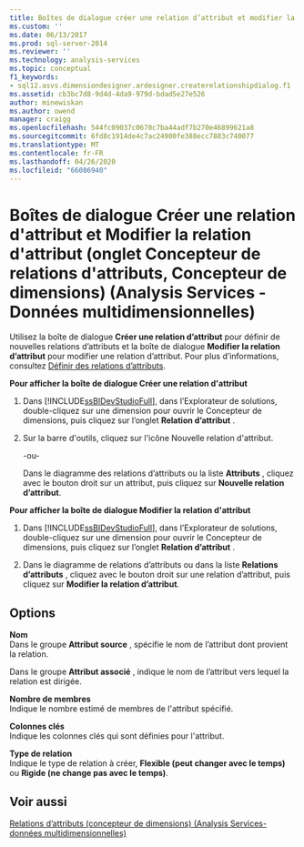```yaml
---
title: Boîtes de dialogue créer une relation d’attribut et modifier la relation d’attribut (onglet Concepteur de relations d’attributs, concepteur de dimensions) (Analysis Services-données multidimensionnelles) | Microsoft Docs
ms.custom: ''
ms.date: 06/13/2017
ms.prod: sql-server-2014
ms.reviewer: ''
ms.technology: analysis-services
ms.topic: conceptual
f1_keywords:
- sql12.asvs.dimensiondesigner.ardesigner.createrelationshipdialog.f1
ms.assetid: cb3bc7d8-9d4d-4da9-979d-bdad5e27e526
author: minewiskan
ms.author: owend
manager: craigg
ms.openlocfilehash: 544fc09037c0670c7ba44adf7b270e46899621a8
ms.sourcegitcommit: 6fd8c1914de4c7ac24900fe388ecc7883c740077
ms.translationtype: MT
ms.contentlocale: fr-FR
ms.lasthandoff: 04/26/2020
ms.locfileid: "66086940"
---
```

# <a name="create-attribute-relationship-and-edit-attribute-relationship-dialog-boxes-attribute-relationship-designer-tab-dimension-designer-analysis-services---multidimensional-data"></a>Boîtes de dialogue Créer une relation d'attribut et Modifier la relation d'attribut (onglet Concepteur de relations d'attributs, Concepteur de dimensions) (Analysis Services - Données multidimensionnelles)
  Utilisez la boîte de dialogue **Créer une relation d’attribut** pour définir de nouvelles relations d’attributs et la boîte de dialogue **Modifier la relation d’attribut** pour modifier une relation d’attribut. Pour plus d’informations, consultez [Définir des relations d’attributs](multidimensional-models/attribute-relationships-define.md).  
  
 **Pour afficher la boîte de dialogue Créer une relation d'attribut**  
  
1.  Dans [!INCLUDE[ssBIDevStudioFull](../includes/ssbidevstudiofull-md.md)], dans l’Explorateur de solutions, double-cliquez sur une dimension pour ouvrir le Concepteur de dimensions, puis cliquez sur l’onglet **Relation d’attribut** .  
  
2.  Sur la barre d'outils, cliquez sur l'icône Nouvelle relation d'attribut.  
  
     -ou-  
  
     Dans le diagramme des relations d’attributs ou la liste **Attributs** , cliquez avec le bouton droit sur un attribut, puis cliquez sur **Nouvelle relation d’attribut**.  
  
 **Pour afficher la boîte de dialogue Modifier la relation d'attribut**  
  
1.  Dans [!INCLUDE[ssBIDevStudioFull](../includes/ssbidevstudiofull-md.md)], dans l’Explorateur de solutions, double-cliquez sur une dimension pour ouvrir le Concepteur de dimensions, puis cliquez sur l’onglet **Relation d’attribut** .  
  
2.  Dans le diagramme de relations d’attributs ou dans la liste **Relations d’attributs** , cliquez avec le bouton droit sur une relation d’attribut, puis cliquez sur **Modifier la relation d’attribut**.  
  
## <a name="options"></a>Options  
 **Nom**  
 Dans le groupe **Attribut source** , spécifie le nom de l’attribut dont provient la relation.  
  
 Dans le groupe **Attribut associé** , indique le nom de l’attribut vers lequel la relation est dirigée.  
  
 **Nombre de membres**  
 Indique le nombre estimé de membres de l'attribut spécifié.  
  
 **Colonnes clés**  
 Indique les colonnes clés qui sont définies pour l'attribut.  
  
 **Type de relation**  
 Indique le type de relation à créer, **Flexible (peut changer avec le temps)** ou **Rigide (ne change pas avec le temps)**.  
  
## <a name="see-also"></a>Voir aussi  
 [Relations d’attributs &#40;concepteur de dimensions&#41; &#40;Analysis Services-données multidimensionnelles&#41;](attribute-relationships-dimension-designer-analysis-services-multidimensional-data.md)  
  
  
